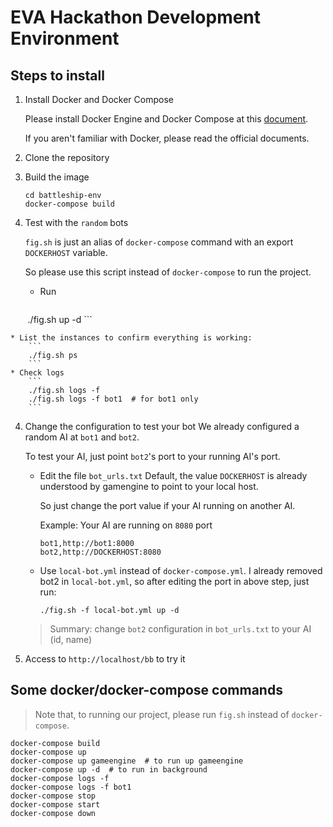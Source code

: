 # EVA Hackathon Development Environment


## Steps to install

1. Install Docker and Docker Compose

    Please install Docker Engine and Docker Compose at this [document](https://docs.docker.com/compose/install/).

    If you aren't familiar with Docker, please read the official documents.

2. Clone the repository

3. Build the image
    ```
    cd battleship-env
    docker-compose build
    ```

4. Test with the `random` bots

    `fig.sh` is just an alias of `docker-compose` command with an export `DOCKERHOST` variable.

    So please use this script instead of `docker-compose` to run the project.

    * Run
        ```
        ./fig.sh up -d
        ```

    * List the instances to confirm everything is working:
        ```
        ./fig.sh ps
        ```
    * Check logs
        ```
        ./fig.sh logs -f
        ./fig.sh logs -f bot1  # for bot1 only
        ```


4. Change the configuration to test your bot
    We already configured a random AI at `bot1` and `bot2`.
    
    To test your AI, just point `bot2`'s port to your running AI's port. 

    * Edit the file `bot_urls.txt`
        Default, the value `DOCKERHOST` is already understood by gamengine to point to your local host.
        
        So just change the port value if your AI running on another AI.
        
        Example: Your AI are running on `8080` port

        ```
        bot1,http://bot1:8000
        bot2,http://DOCKERHOST:8080
        ```
    
    * Use `local-bot.yml` instead of `docker-compose.yml`. 
        I already removed bot2 in `local-bot.yml`, so after editing the port in above step, just run:

        ```
        ./fig.sh -f local-bot.yml up -d
        ```
        
    > Summary: change `bot2` configuration in `bot_urls.txt` to your AI (id, name)
     
5. Access to `http://localhost/bb` to try it

## Some docker/docker-compose commands

> Note that, to running our project, please run `fig.sh` instead of `docker-compose`.

```
docker-compose build
docker-compose up
docker-compose up gameengine  # to run up gameengine
docker-compose up -d  # to run in background
docker-compose logs -f
docker-compose logs -f bot1
docker-compose stop
docker-compose start
docker-compose down
```
